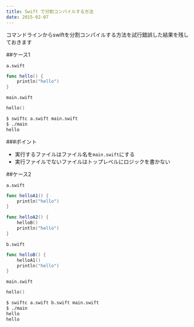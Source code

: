 ```yaml
---
title: Swift で分割コンパイルする方法
date: 2015-02-07
---
```


コマンドラインからswiftを分割コンパイルする方法を試行錯誤した結果を残しておきます

##ケース1

`a.swift`

```swift
func hello() {
    println("hello")
}
```

`main.swift`

```swift
hello()
```

```bash
$ swiftc a.swift main.swift
$ ./main
hello
```

###ポイント
* 実行するファイルはファイル名を`main.swift`にする
* 実行ファイルでないファイルはトップレベルにロジックを書かない

##ケース2

`a.swift`

```swift
func helloA1() {
    println("hello")
}

func helloA2() {
    helloB()
    println("hello")
}
```

`b.swift`

```swift
func helloB() {
    helloA1()
    println("hello")
}
```

`main.swift`

```swift
hello()
```

```bash
$ swiftc a.swift b.swift main.swift
$ ./main
hello
hello
```

